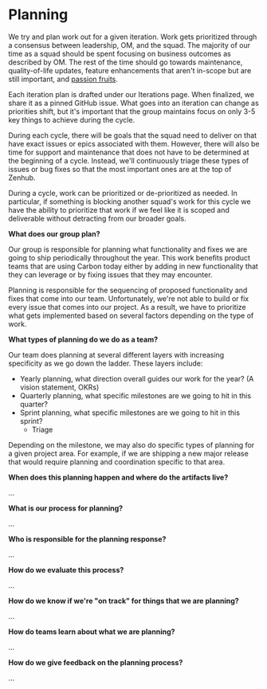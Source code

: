 # Planning

We try and plan work out for a given iteration. Work gets prioritized through a
consensus between leadership, OM, and the squad. The majority of our time as a
squad should be spent focusing on business outcomes as described by OM. The rest
of the time should go towards maintenance, quality-of-life updates, feature
enhancements that aren't in-scope but are still important, and
[passion fruits](https://twitter.com/movito/status/1227376296176553985).

Each iteration plan is drafted under our Iterations page. When finalized, we
share it as a pinned GitHub issue. What goes into an iteration can change as
priorities shift, but it's important that the group maintains focus on only 3-5
key things to achieve during the cycle.

During each cycle, there will be goals that the squad need to deliver on that
have exact issues or epics associated with them. However, there will also be
time for support and maintenance that does not have to be determined at the
beginning of a cycle. Instead, we'll continuously triage these types of issues
or bug fixes so that the most important ones are at the top of Zenhub.

During a cycle, work can be prioritized or de-prioritized as needed. In
particular, if something is blocking another squad's work for this cycle we have
the ability to prioritize that work if we feel like it is scoped and deliverable
without detracting from our broader goals.

**What does our group plan?**

Our group is responsible for planning what functionality and fixes we are going to ship periodically throughout the year. This work benefits product teams that are using Carbon today either by adding in new functionality that they can leverage or by fixing issues that they may encounter.

Planning is responsible for the sequencing of proposed functionality and fixes that come into our team. Unfortunately, we're not able to build or fix every issue that comes into our project. As a result, we have to prioritize what gets implemented based on several factors depending on the type of work.

**What types of planning do we do as a team?**

Our team does planning at several different layers with increasing specificity as we go down the ladder. These layers include:

- Yearly planning, what direction overall guides our work for the year? (A vision statement, OKRs)
- Quarterly planning, what specific milestones are we going to hit in this quarter?
- Sprint planning, what specific milestones are we going to hit in this sprint?
    - Triage

Depending on the milestone, we may also do specific types of planning for a given project area. For example, if we are shipping a new major release that would require planning and coordination specific to that area.

**When does this planning happen and where do the artifacts live?**

...

**What is our process for planning?**

...

**Who is responsible for the planning response?**

...

**How do we evaluate this process?**

...

**How do we know if we're "on track" for things that we are planning?**

...

**How do teams learn about what we are planning?**

...

**How do we give feedback on the planning process?**

...
